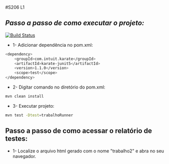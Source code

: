 #S206 L1
## _Passo a passo de como executar o projeto:_

[![Build Status](https://travis-ci.org/joemccann/dillinger.svg?branch=master)](https://github.com/alinepmarcondes/S206L1/new/master/aula_karate/src/test/java/aula_inatel/trabalho2)

- 1- Adicionar dependência no pom.xml:
```sh 
<dependency>
    <groupId>com.intuit.karate</groupId>
    <artifactId>karate-junit5</artifactId>
    <version>1.1.0</version>
    <scope>test</scope>
</dependency>
```

- 2- Digitar comando no diretório do pom.xml:
```sh
mvn clean install
```

- 3- Executar projeto:
```sh
mvn test -Dtest=trabalhoRunner
```

## Passo a passo de como acessar o relatório de testes:
- 1- Localize o arquivo html gerado com o nome "trabalho2" e abra no seu navegador.
